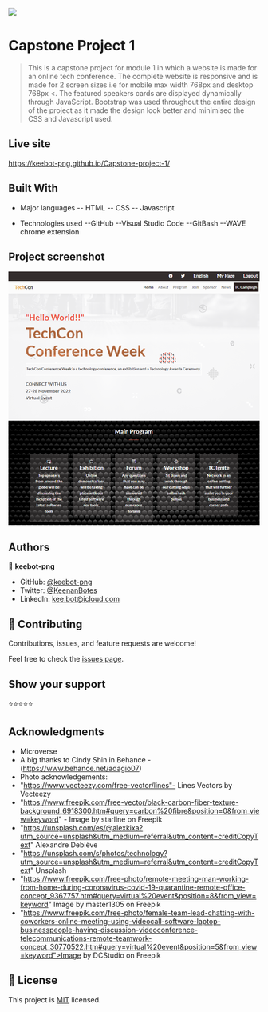![](https://img.shields.io/badge/Microverse-blueviolet)

# Capstone Project 1

> This is a capstone project for module 1 in which a website is made for an online tech conference. The complete website is responsive and is made for 2 screen sizes i.e for mobile max width 768px and desktop 768px <. The featured speakers cards are displayed dynamically through JavaScript. Bootstrap was used throughout the entire design of the project as it made the design look better and minimised the CSS and Javascript used.

## Live site
https://keebot-png.github.io/Capstone-project-1/

## Built With

- Major languages
--  HTML
--  CSS
--  Javascript

- Technologies used
--GitHub
--Visual Studio Code
--GitBash
--WAVE chrome extension

## Project screenshot

<img src="./images/project-screenshot.PNG">

## Authors

👤 **keebot-png**

- GitHub: [@keebot-png](https://github.com/keebot-png)
- Twitter: [@KeenanBotes](https://twitter.com/KeenanBotes)
- LinkedIn: [kee.bot@icloud.com](https://www.linkedin.com/in/keenan-botes-947043160)

## 🤝 Contributing

Contributions, issues, and feature requests are welcome!

Feel free to check the [issues page](../../issues/).

## Show your support

⭐️⭐️⭐️⭐️⭐

## Acknowledgments

- Microverse
- A big thanks to Cindy Shin in Behance - (https://www.behance.net/adagio07)
- Photo acknowledgements:
- "https://www.vecteezy.com/free-vector/lines"- Lines Vectors by Vecteezy
- "https://www.freepik.com/free-vector/black-carbon-fiber-texture-background_6918300.htm#query=carbon%20fibre&position=0&from_view=keyword" - Image by starline on Freepik
- "https://unsplash.com/es/@alexkixa?utm_source=unsplash&utm_medium=referral&utm_content=creditCopyText" Alexandre Debiève
- "https://unsplash.com/s/photos/technology?utm_source=unsplash&utm_medium=referral&utm_content=creditCopyText" Unsplash
- "https://www.freepik.com/free-photo/remote-meeting-man-working-from-home-during-coronavirus-covid-19-quarantine-remote-office-concept_9367757.htm#query=virtual%20event&position=8&from_view=keyword" Image by master1305 on Freepik
- "https://www.freepik.com/free-photo/female-team-lead-chatting-with-coworkers-online-meeting-using-videocall-software-laptop-businesspeople-having-discussion-videoconference-telecommunications-remote-teamwork-concept_30770522.htm#query=virtual%20event&position=5&from_view=keyword">Image by DCStudio on Freepik
  

## 📝 License

This project is [MIT](./MIT.md) licensed.
